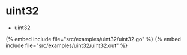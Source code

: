 # uint32

* uint32

{% embed include file="src/examples/uint32/uint32.go" %}
{% embed include file="src/examples/uint32/uint32.out" %}


